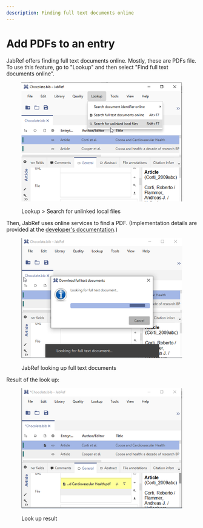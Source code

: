```yaml
---
description: Finding full text documents online
---
```


# Add PDFs to an entry

JabRef offers finding full text documents online. Mostly, these are PDFs file. To use this feature, go to "Lookup" and then select "Find full text documents online".

<figure><img src="../.gitbook/assets/look-up-search-for-unlinked-files.png" alt=""><figcaption><p>Lookup > Search for unlinked local files</p></figcaption></figure>

Then, JabRef uses online services to find a PDF. (Implementation details are provided at the [developer's documentation](https://devdocs.jabref.org/code-howtos/fetchers.html).)

<figure><img src="../.gitbook/assets/looking-up-search-for-unlinked-files.png" alt=""><figcaption><p>JabRef looking up full text documents</p></figcaption></figure>

Result of the look up:

<figure><img src="../.gitbook/assets/look-up-result.png" alt=""><figcaption><p>Look up result</p></figcaption></figure>

